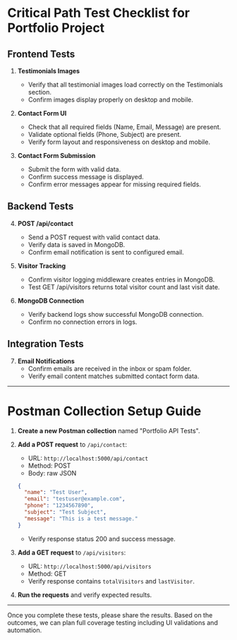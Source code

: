 # Critical Path Test Checklist for Portfolio Project

## Frontend Tests
1. **Testimonials Images**
   - Verify that all testimonial images load correctly on the Testimonials section.
   - Confirm images display properly on desktop and mobile.

2. **Contact Form UI**
   - Check that all required fields (Name, Email, Message) are present.
   - Validate optional fields (Phone, Subject) are present.
   - Verify form layout and responsiveness on desktop and mobile.

3. **Contact Form Submission**
   - Submit the form with valid data.
   - Confirm success message is displayed.
   - Confirm error messages appear for missing required fields.

## Backend Tests
4. **POST /api/contact**
   - Send a POST request with valid contact data.
   - Verify data is saved in MongoDB.
   - Confirm email notification is sent to configured email.

5. **Visitor Tracking**
   - Confirm visitor logging middleware creates entries in MongoDB.
   - Test GET /api/visitors returns total visitor count and last visit date.

6. **MongoDB Connection**
   - Verify backend logs show successful MongoDB connection.
   - Confirm no connection errors in logs.

## Integration Tests
7. **Email Notifications**
   - Confirm emails are received in the inbox or spam folder.
   - Verify email content matches submitted contact form data.

---

# Postman Collection Setup Guide

1. **Create a new Postman collection** named "Portfolio API Tests".

2. **Add a POST request** to `/api/contact`:
   - URL: `http://localhost:5000/api/contact`
   - Method: POST
   - Body: raw JSON
   ```json
   {
     "name": "Test User",
     "email": "testuser@example.com",
     "phone": "1234567890",
     "subject": "Test Subject",
     "message": "This is a test message."
   }
   ```
   - Verify response status 200 and success message.

3. **Add a GET request** to `/api/visitors`:
   - URL: `http://localhost:5000/api/visitors`
   - Method: GET
   - Verify response contains `totalVisitors` and `lastVisitor`.

4. **Run the requests** and verify expected results.

---

Once you complete these tests, please share the results. Based on the outcomes, we can plan full coverage testing including UI validations and automation.
